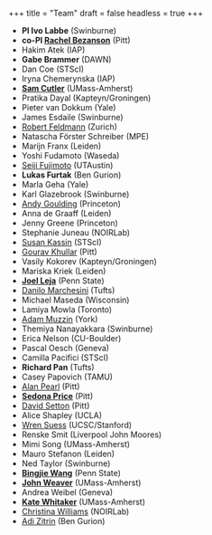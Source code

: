 +++
title = "Team"
draft = false
headless = true
+++

- **PI Ivo Labbe** (Swinburne)
- **co-PI [Rachel Bezanson](https://rachelbezanson.github.io)** (Pitt)
- Hakim Atek (IAP)
- **Gabe Brammer** (DAWN)
- Dan Coe (STScI)
- Iryna Chemerynska (IAP)
- **[Sam Cutler](https://samecutler.github.io)** (UMass-Amherst)
- Pratika Dayal (Kapteyn/Groningen)
- Pieter van Dokkum (Yale)
- James Esdaile (Swinburne)
- [Robert Feldmann](https://www.ics.uzh.ch/~feldmann) (Zurich)
- Natascha Förster Schreiber (MPE)
- Marijn Franx (Leiden)
- Yoshi Fudamoto (Waseda)
- [Seiji Fujimoto](https://sf-seiji.com/) (UTAustin)
- **Lukas Furtak** (Ben Gurion)
- Marla Geha (Yale)
- Karl Glazebrook (Swinburne)
- [Andy Goulding](https://www.astro.princeton.edu/~goulding/) (Princeton)
- Anna de Graaff (Leiden)
- Jenny Greene (Princeton)
- Stephanie Juneau (NOIRLab)
- [Susan Kassin](https://www.susankassin.com) (STScI)
- [Gourav Khullar](https://www.gouravkhullar.com) (Pitt)
- Vasily Kokorev (Kapteyn/Groningen)
- Mariska Kriek (Leiden)
- **[Joel Leja](https://www.personal.psu.edu/jql6565/)** (Penn State)
- [Danilo Marchesini](http://cosmos.phy.tufts.edu/~danilo/) (Tufts)
- Michael Maseda (Wisconsin)
- Lamiya Mowla (Toronto)
- [Adam Muzzin](https://www.yorku.ca/professor/muzzin/) (York)
- Themiya Nanayakkara (Swinburne)
- Erica Nelson (CU-Boulder)
- Pascal Oesch (Geneva)
- Camilla Pacifici (STScI)
- **Richard Pan** (Tufts)
- Casey Papovich (TAMU)
- [Alan Pearl](https://alanpearl.github.io) (Pitt)
- **[Sedona Price](https://sedonaprice.github.io)** (Pitt)
- [David Setton](https://davidjsetton.github.io) (Pitt)
- Alice Shapley (UCLA)
- [Wren Suess](https://wrensuess.github.io) (UCSC/Stanford)
- Renske Smit (Liverpool John Moores)
- Mimi Song (UMass-Amherst)
- Mauro Stefanon (Leiden)
- Ned Taylor (Swinburne)
- **[Bingjie Wang](https://wangbingjie.github.io)** (Penn State)
- **[John Weaver](https://astroweaver.github.io)** (UMass-Amherst)
- Andrea Weibel (Geneva)
- **[Kate Whitaker](https://www.astrowhit.com)** (UMass-Amherst)
- [Christina Williams](https://mips.as.arizona.edu/~cwilliams) (NOIRLab)
- [Adi Zitrin](https://sites.physics.bgu.ac.il/zitrin/) (Ben Gurion)




<!-- - Heath Shipley (Rose-Hulman) -->